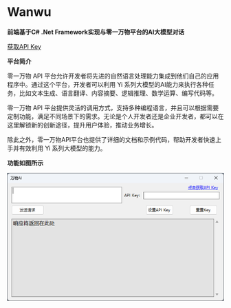 # Wanwu

**前端基于C# .Net Framework实现与零一万物平台的AI大模型对话**

[获取API Key](https://platform.lingyiwanwu.com/)

**平台简介**

零一万物 API 平台允许开发者将先进的自然语言处理能力集成到他们自己的应用程序中。通过这个平台，开发者可以利用 Yi 系列大模型的AI能力来执行各种任务，比如文本生成、语言翻译、内容摘要、逻辑推理、数学运算、编写代码等。

零一万物 API 平台提供灵活的调用方式，支持多种编程语言，并且可以根据需要定制功能，满足不同场景下的需求。无论是个人开发者还是企业开发者，都可以在这里解锁新的创新途径，提升用户体验，推动业务增长。

除此之外，零一万物API平台也提供了详细的文档和示例代码，帮助开发者快速上手并有效利用 Yi 系列大模型的能力。

**功能如图所示**

![功能展示](./README.assets/功能展示.png)



